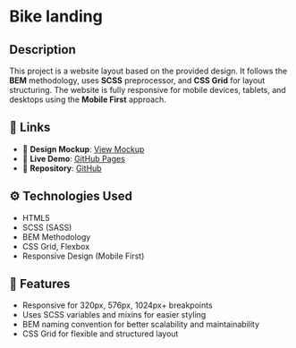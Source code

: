 # Bike landing

## Description
This project is a website layout based on the provided design. It follows the **BEM** methodology, uses **SCSS** preprocessor, and **CSS Grid** for layout structuring. The website is fully responsive for mobile devices, tablets, and desktops using the **Mobile First** approach.

## 🔗 Links
- 🎨 **Design Mockup**: [View Mockup](https://www.figma.com/file/NZQAIydtHo5QkINyGLHNcq/BIKE-New-Version?node-id=0%3A1)
- 🚀 **Live Demo**: [GitHub Pages](https://poviakalo.github.io/bike-landing/)
- 📂 **Repository**: [GitHub](https://github.com/Poviakalo/bike-landing)

## ⚙️ Technologies Used
- HTML5
- SCSS (SASS)
- BEM Methodology
- CSS Grid, Flexbox
- Responsive Design (Mobile First)

## 📌 Features
- Responsive for 320px, 576px, 1024px+ breakpoints
- Uses SCSS variables and mixins for easier styling
- BEM naming convention for better scalability and maintainability
- CSS Grid for flexible and structured layout